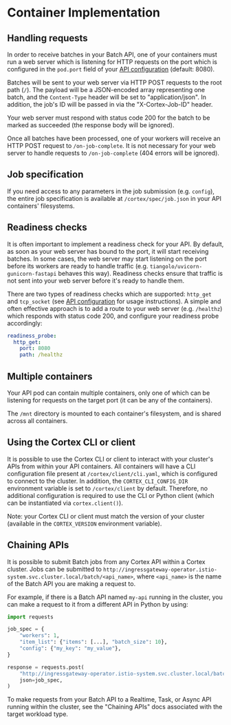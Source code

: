 # Container Implementation

## Handling requests

In order to receive batches in your Batch API, one of your containers must run a web server which is listening for HTTP requests on the port which is configured in the `pod.port` field of your [API configuration](configuration.md) (default: 8080).

Batches will be sent to your web server via HTTP POST requests to the root path (`/`). The payload will be a JSON-encoded array representing one batch, and the `Content-Type` header will be set to "application/json". In addition, the job's ID will be passed in via the "X-Cortex-Job-ID" header.

Your web server must respond with status code 200 for the batch to be marked as succeeded (the response body will be ignored).

Once all batches have been processed, one of your workers will receive an HTTP POST request to `/on-job-complete`. It is not necessary for your web server to handle requests to `/on-job-complete` (404 errors will be ignored).

## Job specification

If you need access to any parameters in the job submission (e.g. `config`), the entire job specification is available at `/cortex/spec/job.json` in your API containers' filesystems.

## Readiness checks

It is often important to implement a readiness check for your API. By default, as soon as your web server has bound to the port, it will start receiving batches. In some cases, the web server may start listening on the port before its workers are ready to handle traffic (e.g. `tiangolo/uvicorn-gunicorn-fastapi` behaves this way). Readiness checks ensure that traffic is not sent into your web server before it's ready to handle them.

There are two types of readiness checks which are supported: `http_get` and `tcp_socket` (see [API configuration](configuration.md) for usage instructions). A simple and often effective approach is to add a route to your web server (e.g. `/healthz`) which responds with status code 200, and configure your readiness probe accordingly:

```yaml
readiness_probe:
  http_get:
    port: 8080
    path: /healthz
```

## Multiple containers

Your API pod can contain multiple containers, only one of which can be listening for requests on the target port (it can be any of the containers).

The `/mnt` directory is mounted to each container's filesystem, and is shared across all containers.

## Using the Cortex CLI or client

It is possible to use the Cortex CLI or client to interact with your cluster's APIs from within your API containers. All containers will have a CLI configuration file present at `/cortex/client/cli.yaml`, which is configured to connect to the cluster. In addition, the `CORTEX_CLI_CONFIG_DIR` environment variable is set to `/cortex/client` by default. Therefore, no additional configuration is required to use the CLI or Python client (which can be instantiated via `cortex.client()`).

Note: your Cortex CLI or client must match the version of your cluster (available in the `CORTEX_VERSION` environment variable).

## Chaining APIs

It is possible to submit Batch jobs from any Cortex API within a Cortex cluster. Jobs can be submitted to `http://ingressgateway-operator.istio-system.svc.cluster.local/batch/<api_name>`, where `<api_name>` is the name of the Batch API you are making a request to.

For example, if there is a Batch API named `my-api` running in the cluster, you can make a request to it from a different API in Python by using:

```python
import requests

job_spec = {
    "workers": 1,
    "item_list": {"items": [...], "batch_size": 10},
    "config": {"my_key": "my_value"},
}

response = requests.post(
    "http://ingressgateway-operator.istio-system.svc.cluster.local/batch/my-api",
    json=job_spec,
)
```

To make requests from your Batch API to a Realtime, Task, or Async API running within the cluster, see the "Chaining APIs" docs associated with the target workload type.
